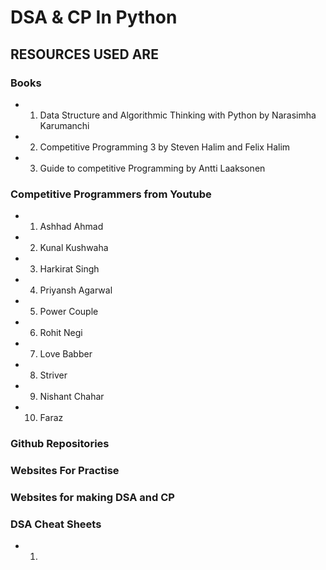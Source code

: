 # DSA & CP In Python

## RESOURCES USED ARE

### Books

- 1. Data Structure and Algorithmic Thinking with Python by Narasimha Karumanchi
- 2. Competitive Programming 3 by Steven Halim and Felix Halim
- 3. Guide to competitive Programming by Antti Laaksonen

### Competitive Programmers from Youtube

- 1.  Ashhad Ahmad  
- 2.  Kunal Kushwaha
- 3.  Harkirat Singh  
- 4.  Priyansh Agarwal
- 5.  Power Couple
- 6.  Rohit Negi  
- 7.  Love Babber
- 8.  Striver  
- 9.  Nishant Chahar  
- 10. Faraz  

### Github Repositories

### Websites For Practise

### Websites for making DSA and CP

### DSA Cheat Sheets

- 1.

